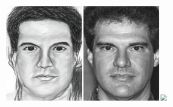 <div align="center">
	<img src="imgs/CUFSF/IDE/14.png" width="200"/>
	<img src="imgs/CUFSF/Photo/14.jpg" width="200"/>
	<img src="imgs/CUFSF/Sketch/14.jpg" width="200"/>
</div>
</a>
